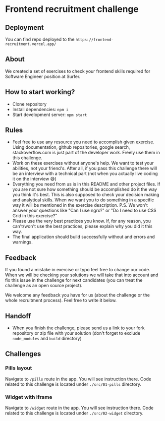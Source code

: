 # Frontend recruitment challenge

## Deployment

You can find repo deployed to the `https://frontend-recruitment.vercel.app/`

## About

We created a set of exercises to check your frontend skills required for Software Engineer position at Surfer.

## How to start working?

- Clone repository
- Install dependencies: `npm i`
- Start development server: `npm start`

## Rules

- Feel free to use any resource you need to accomplish given exercise. Using documentation, github repositories, google search, stackoverflow.com is just part of the developer work. Freely use them in this challenge.
- Work on these exercises without anyone's help. We want to test your abilities, not your friend's. After all, if you pass this challenge there will be an interview with a technical part (not when you actually live coding it on the interview 😅)
- Everything you need from us is in this README and other project files. If you are not sure how something should be accomplished do it the way you think it's best. This is also supposed to check your decision making and analytical skills. When we want you to do something in a specific way it will be mentioned in the exercise description. P.S. We won't answer your questions like "Can I use ngrx?" or "Do I need to use CSS Grid in this exercise?"
- Please use the very best practices you know. If, for any reason, you can't/won't use the best practices, please explain why you did it this way.
- The final application should build successfully without and errors and warnings.

## Feedback

If you found a mistake in exercise or typo feel free to change our code. When we will be checking your solutions we will take that into account and fix this issue in the challenge for next candidates (you can treat the challenge as an open source project).

We welcome any feedback you have for us (about the challenge or the whole recruitment process). Feel free to write it below.

## Handoff

- When you finish the challenge, please send us a link to your fork repository or zip file with your solution (don't forget to exclude `node_modules` and `build` directory)

## Challenges

### Pills layout

Navigate to `/pills` route in the app. You will see instruction there.
Code related to this challenge is located under `./src/01-pills` directory.

### Widget with iframe

Navigate to `/widget` route in the app. You will see instruction there.
Code related to this challenge is located under `./src/02-widget` directory.
